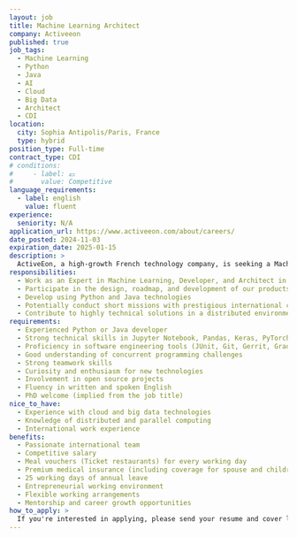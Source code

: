 ```yaml
---
layout: job
title: Machine Learning Architect
company: Activeeon
published: true
job_tags:
  - Machine Learning
  - Python
  - Java
  - AI
  - Cloud
  - Big Data
  - Architect
  - CDI
location:
  city: Sophia Antipolis/Paris, France 
  type: hybrid
position_type: Full-time
contract_type: CDI
# conditions:
#     - label: 💶
#       value: Competitive
language_requirements:
  - label: english
    value: fluent
experience:
  seniority: N/A
application_url: https://www.activeeon.com/about/careers/
date_posted: 2024-11-03
expiration_date: 2025-01-15
description: >
  ActiveEon, a high-growth French technology company, is seeking a Machine Learning Architect to join our team. You'll be part of developing open source solutions for cloud, big data, distributed and parallel computing, helping companies scale their business. This role offers the opportunity to work with cutting-edge technologies in a dynamic, international environment.
responsibilities:
  - Work as an Expert in Machine Learning, Developer, and Architect in our R&D team
  - Participate in the design, roadmap, and development of our products, especially ProActive AI Orchestration
  - Develop using Python and Java technologies
  - Potentially conduct short missions with prestigious international customers
  - Contribute to highly technical solutions in a distributed environment with high performance objectives
requirements:
  - Experienced Python or Java developer
  - Strong technical skills in Jupyter Notebook, Pandas, Keras, PyTorch, TensorFlow, Scikit-Learn, MXNet, H2O, Caffe, Spark ML, DeepLearning4J, BigDL, and Cognitive Services, CNTK
  - Proficiency in software engineering tools (JUnit, Git, Gerrit, Gradle, Jenkins)
  - Good understanding of concurrent programming challenges
  - Strong teamwork skills
  - Curiosity and enthusiasm for new technologies
  - Involvement in open source projects
  - Fluency in written and spoken English
  - PhD welcome (implied from the job title)
nice_to_have:
  - Experience with cloud and big data technologies
  - Knowledge of distributed and parallel computing
  - International work experience
benefits:
  - Passionate international team
  - Competitive salary
  - Meal vouchers (Ticket restaurants) for every working day
  - Premium medical insurance (including coverage for spouse and children)
  - 25 working days of annual leave
  - Entrepreneurial working environment
  - Flexible working arrangements
  - Mentorship and career growth opportunities
how_to_apply: >
  If you're interested in applying, please send your resume and cover letter to activeeon's careers page.
---
```


